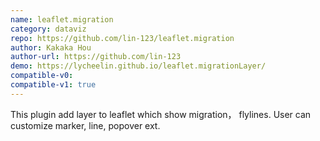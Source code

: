```yaml
---
name: leaflet.migration
category: dataviz
repo: https://github.com/lin-123/leaflet.migration
author: Kakaka Hou
author-url: https://github.com/lin-123
demo: https://lycheelin.github.io/leaflet.migrationLayer/
compatible-v0:
compatible-v1: true
---
```


This plugin add layer to leaflet which show migration， flylines. User can customize marker, line, popover ext.